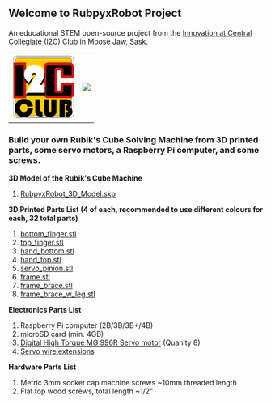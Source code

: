 ## Welcome to RubpyxRobot Project

An educational STEM open-source project from the [Innovation at Central Collegiate (I2C) Club](https://schools.prairiesouth.ca/centralcollegiate/) in Moose Jaw, Sask.

<table style="border:0px;">
  <tr style="border:0px;">
   <td style="border:0px;"><img width="125px" src="https://github.com/ryan-brazeal-ufl/RubpyxRobot/raw/master/images/I2C.png"></td>
   <td style="border:0px;"><img width="500px" src="https://github.com/ryan-brazeal-ufl/RubpyxRobot/raw/master/images/finish_solve.gif"></td>
  </tr>
</table>

### Build your own Rubik's Cube Solving Machine from 3D printed parts, some servo motors, a Raspberry Pi computer, and some screws.

**3D Model of the Rubik's Cube Machine**
1. [RubpyxRobot_3D_Model.skp](https://github.com/ryan-brazeal-ufl/RubpyxRobot/raw/master/3D_parts/RubpyxRobot_3D_Model.skp)

**3D Printed Parts List (4 of each, recommended to use different colours for each, 32 total parts)**
1. [bottom_finger.stl](https://github.com/ryan-brazeal-ufl/RubpyxRobot/raw/master/3D_parts/bottom_finger.stl)
2. [top_finger.stl](https://github.com/ryan-brazeal-ufl/RubpyxRobot/raw/master/3D_parts/top_finger.stl)
3. [hand_bottom.stl](https://github.com/ryan-brazeal-ufl/RubpyxRobot/raw/master/3D_parts/hand_bottom.stl)
4. [hand_top.stl](https://github.com/ryan-brazeal-ufl/RubpyxRobot/raw/master/3D_parts/hand_top.stl)
5. [servo_pinion.stl](https://github.com/ryan-brazeal-ufl/RubpyxRobot/raw/master/3D_parts/servo_pinion.stl)
6. [frame.stl](https://github.com/ryan-brazeal-ufl/RubpyxRobot/raw/master/3D_parts/frame.stl)
7. [frame_brace.stl](https://github.com/ryan-brazeal-ufl/RubpyxRobot/raw/master/3D_parts/frame_brace.stl)
8. [frame_brace_w_leg.stl](https://github.com/ryan-brazeal-ufl/RubpyxRobot/raw/master/3D_parts/frame_brace_w_leg.stl)

**Electronics Parts List**
1. Raspberry Pi computer (2B/3B/3B+/4B)
2. microSD card (min. 4GB)
3. [Digital High Torque MG 996R Servo motor](https://www.amazon.ca/MG996R-Torque-Digital-SENHAI-Helicopter/dp/B0716V3WNH/ref=pd_day0_147_3/136-2894002-7736867) (Quanity 8)
4. [Servo wire extensions](https://www.amazon.ca/dp/B07RJSM469/ref=sspa_dk_detail_4)

**Hardware Parts List**
1. Metric 3mm socket cap machine screws ~10mm threaded length
2. Flat top wood screws, total length ~1/2"

